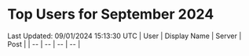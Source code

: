 # Top Users for September 2024
Last Updated: 09/01/2024 15:13:30 UTC
| User | Display Name | Server | Post |
| -- | -- | -- | -- |
